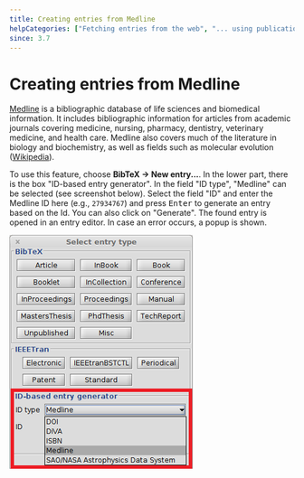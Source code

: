 ```yaml
---
title: Creating entries from Medline
helpCategories: ["Fetching entries from the web", "... using publication identifiers"]
since: 3.7
---
```


# Creating entries from Medline

[Medline](https://www.nlm.nih.gov/pubs/factsheets/medline.html) is a bibliographic database of life sciences and biomedical information. It includes bibliographic information for articles from academic journals covering medicine, nursing, pharmacy, dentistry, veterinary medicine, and health care. Medline also covers much of the literature in biology and biochemistry, as well as fields such as molecular evolution ([Wikipedia](https://en.wikipedia.org/wiki/MEDLINE)).


To use this feature, choose **BibTeX → New entry...**.
In the lower part, there is the box "ID-based entry generator".
In the field "ID type", "Medline" can be selected (see screenshot below).
Select the field "ID" and enter the Medline ID here (e.g., `27934767`) and press <kbd>Enter</kbd> to generate an entry based on the Id.
You can also click on "Generate".
The found entry is opened in an entry editor.
In case an error occurs, a popup is shown.

![Screenshot of new entry dialog](./images/NewEntryChooseType-IDGeneratorHighlighted-Medline.png)
